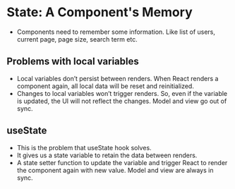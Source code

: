 # State: A Component's Memory

- Components need to remember some information. Like list of users, current page, page size, search term etc.


## Problems with local variables

- Local variables don’t persist between renders. When React renders a component again, all local data will be reset and reinitialized.
- Changes to local variables won’t trigger renders. So, even if the variable is updated, the UI will not reflect the changes. Model and view go out of sync.


## useState 

- This is the problem that useState hook solves.
- It gives us a state variable to retain the data between renders.
- A state setter function to update the variable and trigger React to render the component again with new value. Model and view are always in sync.
